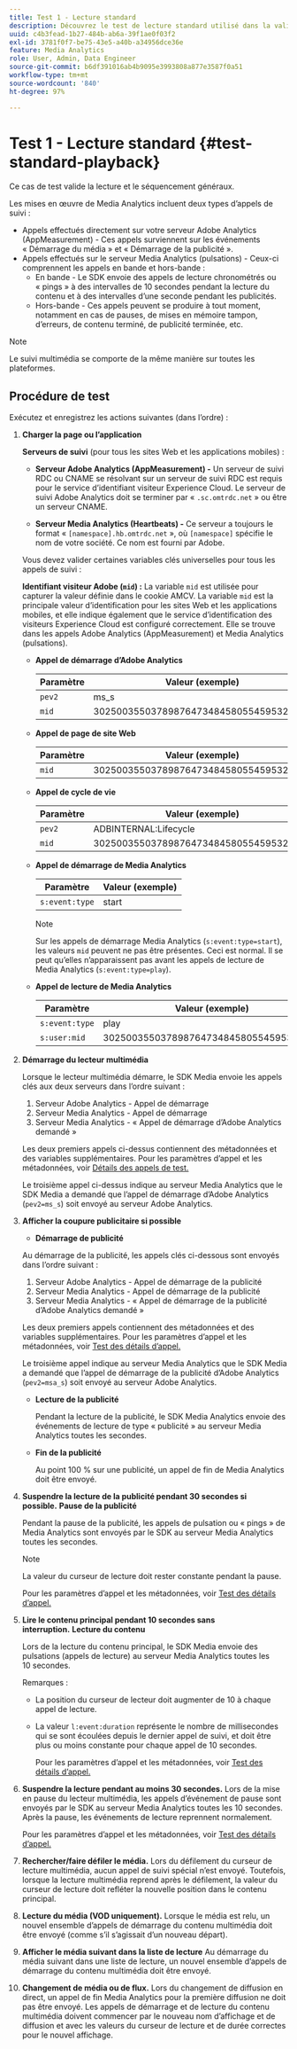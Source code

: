 ```yaml
---
title: Test 1 - Lecture standard
description: Découvrez le test de lecture standard utilisé dans la validation.
uuid: c4b3fead-1b27-484b-ab6a-39f1ae0f03f2
exl-id: 3781f0f7-be75-43e5-a40b-a34956dce36e
feature: Media Analytics
role: User, Admin, Data Engineer
source-git-commit: b6df391016ab4b9095e3993808a877e3587f0a51
workflow-type: tm+mt
source-wordcount: '840'
ht-degree: 97%

---
```


# Test 1 - Lecture standard {#test-standard-playback}

Ce cas de test valide la lecture et le séquencement généraux.

Les mises en œuvre de Media Analytics incluent deux types d’appels de suivi :
* Appels effectués directement sur votre serveur Adobe Analytics (AppMeasurement) - Ces appels surviennent sur les événements « Démarrage du média » et « Démarrage de la publicité ».
* Appels effectués sur le serveur Media Analytics (pulsations) - Ceux-ci comprennent les appels en bande et hors-bande :
   * En bande - Le SDK envoie des appels de lecture chronométrés ou « pings » à des intervalles de 10 secondes pendant la lecture du contenu et à des intervalles d’une seconde pendant les publicités.
   * Hors-bande - Ces appels peuvent se produire à tout moment, notamment en cas de pauses, de mises en mémoire tampon, d’erreurs, de contenu terminé, de publicité terminée, etc.

>[!NOTE]
>Le suivi multimédia se comporte de la même manière sur toutes les plateformes.

## Procédure de test

Exécutez et enregistrez les actions suivantes (dans l’ordre) :

1. **Charger la page ou l’application**

   **Serveurs de suivi** (pour tous les sites Web et les applications mobiles) :

   * **Serveur Adobe Analytics (AppMeasurement) -** Un serveur de suivi RDC ou CNAME se résolvant sur un serveur de suivi RDC est requis pour le service d’identifiant visiteur Experience Cloud. Le serveur de suivi Adobe Analytics doit se terminer par « `.sc.omtrdc.net` » ou être un serveur CNAME.

   * **Serveur Media Analytics (Heartbeats) -** Ce serveur a toujours le format « `[namespace].hb.omtrdc.net` », où `[namespace]` spécifie le nom de votre société. Ce nom est fourni par Adobe.

   Vous devez valider certaines variables clés universelles pour tous les appels de suivi :

   **Identifiant visiteur Adobe (`mid`) :** La variable `mid` est utilisée pour capturer la valeur définie dans le cookie AMCV. La variable `mid` est la principale valeur d’identification pour les sites Web et les applications mobiles, et elle indique également que le service d’identification des visiteurs Experience Cloud est configuré correctement. Elle se trouve dans les appels Adobe Analytics (AppMeasurement) et Media Analytics (pulsations).

   * **Appel de démarrage d’Adobe Analytics**

      | Paramètre | Valeur (exemple) |
      |---|---|
      | `pev2` | ms_s |
      | `mid` | 30250035503789876473484580554595324209 |

   * **Appel de page de site Web**

      | Paramètre | Valeur (exemple) |
      |---|---|
      | `mid` | 30250035503789876473484580554595324209 |

   * **Appel de cycle de vie**

      | Paramètre | Valeur (exemple) |
      |---|---|
      | `pev2` | ADBINTERNAL:Lifecycle |
      | `mid` | 30250035503789876473484580554595324209 |

   * **Appel de démarrage de Media Analytics**

      | Paramètre | Valeur (exemple) |
      |---|---|
      | `s:event:type` | start |

      >[!NOTE]
      >
      >Sur les appels de démarrage Media Analytics (`s:event:type=start`), les valeurs `mid` peuvent ne pas être présentes. Ceci est normal. Il se peut qu’elles n’apparaissent pas avant les appels de lecture de Media Analytics (`s:event:type=play`).

   * **Appel de lecture de Media Analytics**

      | Paramètre | Valeur (exemple) |
      |---|---|
      | `s:event:type` | play |
      | `s:user:mid` | 30250035503789876473484580554595324209 |


1. **Démarrage du lecteur multimédia**

   Lorsque le lecteur multimédia démarre, le SDK Media envoie les appels clés aux deux serveurs dans l’ordre suivant :

   1. Serveur Adobe Analytics - Appel de démarrage
   1. Serveur Media Analytics - Appel de démarrage
   1. Serveur Media Analytics - « Appel de démarrage d’Adobe Analytics demandé »

   Les deux premiers appels ci-dessus contiennent des métadonnées et des variables supplémentaires. Pour les paramètres d’appel et les métadonnées, voir [Détails des appels de test.](/help/sdk-implement/validation/test-call-details.md#start-the-media-player)

   Le troisième appel ci-dessus indique au serveur Media Analytics que le SDK Media a demandé que l’appel de démarrage d’Adobe Analytics (`pev2=ms_s`) soit envoyé au serveur Adobe Analytics.

1. **Afficher la coupure publicitaire si possible**

   * **Démarrage de publicité**

   Au démarrage de la publicité, les appels clés ci-dessous sont envoyés dans l’ordre suivant :

   1. Serveur Adobe Analytics - Appel de démarrage de la publicité
   1. Serveur Media Analytics - Appel de démarrage de la publicité
   1. Serveur Media Analytics - « Appel de démarrage de la publicité d’Adobe Analytics demandé »

   Les deux premiers appels contiennent des métadonnées et des variables supplémentaires. Pour les paramètres d’appel et les métadonnées, voir [Test des détails d’appel.](/help/sdk-implement/validation/test-call-details.md#view-ad-playback)

   Le troisième appel indique au serveur Media Analytics que le SDK Media a demandé que l’appel de démarrage de la publicité d’Adobe Analytics (`pev2=msa_s`) soit envoyé au serveur Adobe Analytics.

   * **Lecture de la publicité**

      Pendant la lecture de la publicité, le SDK Media Analytics envoie des événements de lecture de type « publicité » au serveur Media Analytics toutes les secondes.

   * **Fin de la publicité**

      Au point 100 % sur une publicité, un appel de fin de Media Analytics doit être envoyé.



1. **Suspendre la lecture de la publicité pendant 30 secondes si possible.** **Pause de la publicité**

   Pendant la pause de la publicité, les appels de pulsation ou « pings » de Media Analytics sont envoyés par le SDK au serveur Media Analytics toutes les secondes.

   >[!NOTE]
   >
   >La valeur du curseur de lecture doit rester constante pendant la pause.

   Pour les paramètres d’appel et les métadonnées, voir [Test des détails d’appel.](/help/sdk-implement/validation/test-call-details.md#ma-ad-pause-call)

1. **Lire le contenu principal pendant 10 secondes sans interruption.** **Lecture du contenu**

   Lors de la lecture du contenu principal, le SDK Media envoie des pulsations (appels de lecture) au serveur Media Analytics toutes les 10 secondes.

   Remarques :

   * La position du curseur de lecteur doit augmenter de 10 à chaque appel de lecture.
   * La valeur `l:event:duration` représente le nombre de millisecondes qui se sont écoulées depuis le dernier appel de suivi, et doit être plus ou moins constante pour chaque appel de 10 secondes.

      Pour les paramètres d’appel et les métadonnées, voir [Test des détails d’appel.](/help/sdk-implement/validation/test-call-details.md#play-main-content)

1. **Suspendre la lecture pendant au moins 30 secondes.** Lors de la mise en pause du lecteur multimédia, les appels d’événement de pause sont envoyés par le SDK au serveur Media Analytics toutes les 10 secondes. Après la pause, les événements de lecture reprennent normalement.

   Pour les paramètres d’appel et les métadonnées, voir [Test des détails d’appel.](/help/sdk-implement/validation/test-call-details.md#pause-main-content)

1. **Rechercher/faire défiler le média.** Lors du défilement du curseur de lecture multimédia, aucun appel de suivi spécial n’est envoyé. Toutefois, lorsque la lecture multimédia reprend après le défilement, la valeur du curseur de lecture doit refléter la nouvelle position dans le contenu principal.

1. **Lecture du média (VOD uniquement).** Lorsque le média est relu, un nouvel ensemble d’appels de démarrage du contenu multimédia doit être envoyé (comme s’il s’agissait d’un nouveau départ).

1. **Afficher le média suivant dans la liste de lecture** Au démarrage du média suivant dans une liste de lecture, un nouvel ensemble d’appels de démarrage du contenu multimédia doit être envoyé.

1. **Changement de média ou de flux.** Lors du changement de diffusion en direct, un appel de fin Media Analytics pour la première diffusion ne doit pas être envoyé. Les appels de démarrage et de lecture du contenu multimédia doivent commencer par le nouveau nom d’affichage et de diffusion et avec les valeurs du curseur de lecture et de durée correctes pour le nouvel affichage.
